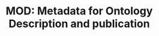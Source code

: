 ---
schema: default
title: 'MOD: Metadata for Ontology Description and publication'
notes: >-
  This specification describes MOD, a metadata vocabulary to describe and
  publish ontologies
organization: DataScientia Foundation
resources:
  - name: MOD.UAN.owl
    url: >-
      http://git.knowdive.disi.unitn.it:8080/knowledge/LiveKnowledge/SREP/metadata/raw/master/MOD.UAN.owl
    format: owl
    description: >-
      This specification describes MOD, a metadata vocabulary to describe and
      publish ontologies
    license: Creative Commmons
    status: Unannotated
    byteSize: '46.782'
    issued: '2018-08-02'
    language: en
    modified: '18 December 2020, 01:43 (UTC+01:00)'
    OntologyEngineeringTool: Protégé
    ontologyLanguage: owl
    ontologySyntax: rdf
    example: Unknown
    ReferenceLKRepository: SREP
    referenceOntology: Unknown
    referenceDatasets: Unknown
distribution: mod-owl
keyword: metadata
publisher: Indian Statistical Institute
category:
  - Upper-Level
versionNotes: '2022: New version added.'
landingPage: 'http://www.isibang.ac.in/ns/mod'
accessRigths: Public
creator: Biswanath Dutta
hasVersion: Unknown
isVersionOf: Unknown
issued: '2018-08-02'
modified: '18 December 2020, 01:43 (UTC+01:00)'
language: en
provenance: >-
  "(2019-05-03) María Poveda-Villalón: Added to LOV (2020-03-28) Ghislain
  Atemezing: Updated namespace URI and added new version of the vocab, thanks to
  the author (2020-03-31) Ghislain Atemezing: Fixed ontology version, thanks to
  the author. (2022-09-16) María Poveda-Villalón: New version added. Provenance
  from: LOV"
page: 'http://www.isibang.ac.in/ns/mod'
wasGeneratedBy: Unknown
versionInfo: version v2.0
formalityLevel: Teleontology
OntologyEngineeringMethodology: Unknown
acronym: mod
CompetencyQuestion: Unknown
preferredNamespacePrefix: ns
toDoList: To completely annotate.
namespacesGenerated: Unknown
namespacesReused: Unknown
datasetLevel: Knowledge Level(L3-4)
spatialExtent: Unknown
temporalExtent: Unknown
---